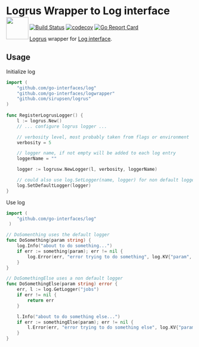 # Logrus Wrapper to Log interface <img align="left" width="60px" src="https://avatars0.githubusercontent.com/u/47711035?s=400&u=e8a2891cca67da66972ad478069588deb0299e4b&v=4">

[![Build Status](https://travis-ci.com/go-interfaces/logrusw.svg?branch=master)](https://travis-ci.com/go-interfaces/logrusw) [![codecov](https://codecov.io/gh/go-interfaces/logrusw/branch/master/graph/badge.svg)](https://codecov.io/gh/go-interfaces/logrusw) [![Go Report Card](https://goreportcard.com/badge/github.com/go-interfaces/logrusw)](https://goreportcard.com/report/github.com/go-interfaces/logrusw)

[Logrus](https://github.com/sirupsen/logrus) wrapper for [Log interface](https://github.com/go-interfaces/log).


## Usage


Initialize log

```go
import (
    "github.com/go-interfaces/log"
    "github.com/go-interfaces/logwrapper"
    "github.com/sirupsen/logrus"
)	
	
func RegisterLogrusLogger() {
    l := logrus.New()
    // ... configure logrus logger ...

    // verbosity level, most probably taken from flags or environment
    verbosity = 5

    // logger name, if not empty will be added to each log entry
    loggerName = ""

    logger := logrusw.NewLogger(l, verbosity, loggerName)

    // could also use log.SetLogger(name, logger) for non default loggers
    log.SetDefaultLogger(logger)
}

```

Use log
```go
import (
    "github.com/go-interfaces/log"
 )

// DoSomenthing uses the default logger
func DoSomething(param string) {
    log.Info("about to do something...")
    if err := something(param); err != nil {
        log.Error(err, "error trying to do something", log.KV{"param", param})
    }
}

// DoSomethingElse uses a non default logger
func DoSomethingElse(param string) error {
    err, l := log.GetLogger("jobs")
    if err != nil {
        return err
    }

    l.Info("about to do something else...")
    if err := somethingElse(param); err != nil {
        l.Error(err, "error trying to do something else", log.KV{"param", param})
    }
}
```
